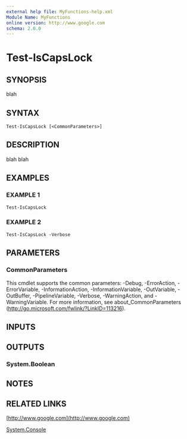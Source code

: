```yaml
---
external help file: MyFunctions-help.xml
Module Name: MyFunctions
online version: http://www.google.com
schema: 2.0.0
---
```


# Test-IsCapsLock

## SYNOPSIS
blah

## SYNTAX

```
Test-IsCapsLock [<CommonParameters>]
```

## DESCRIPTION
blah blah

## EXAMPLES

### EXAMPLE 1
```
Test-IsCapsLock
```

### EXAMPLE 2
```
Test-IsCapsLock -Verbose
```

## PARAMETERS

### CommonParameters
This cmdlet supports the common parameters: -Debug, -ErrorAction, -ErrorVariable, -InformationAction, -InformationVariable, -OutVariable, -OutBuffer, -PipelineVariable, -Verbose, -WarningAction, and -WarningVariable.
For more information, see about_CommonParameters (http://go.microsoft.com/fwlink/?LinkID=113216).

## INPUTS

## OUTPUTS

### System.Boolean

## NOTES

## RELATED LINKS

[http://www.google.com](http://www.google.com)

[System.Console]()

